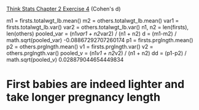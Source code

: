 [Think Stats Chapter 2 Exercise 4](http://greenteapress.com/thinkstats2/html/thinkstats2003.html#toc24) (Cohen's d)

m1 = firsts.totalwgt_lb.mean()
m2 = others.totalwgt_lb.mean()
var1 = firsts.totalwgt_lb.var()
var2 = others.totalwgt_lb.var()
n1, n2 = len(firsts), len(others)
pooled_var = (n1*var1 + n2*var2) / (n1 + n2)
d = (m1-m2) / math.sqrt(pooled_var)
-0.08867292707260174
p1 = firsts.prglngth.mean()
p2 = others.prglngth.mean()
v1 = firsts.prglngth.var()
v2 = others.prglngth.var()
pooled_v = (n1*v1 + n2*v2) / (n1 + n2)
dd = (p1-p2) / math.sqrt(pooled_v)
0.028879044654449834

# First babies are indeed lighter and take longer pregnancy length
